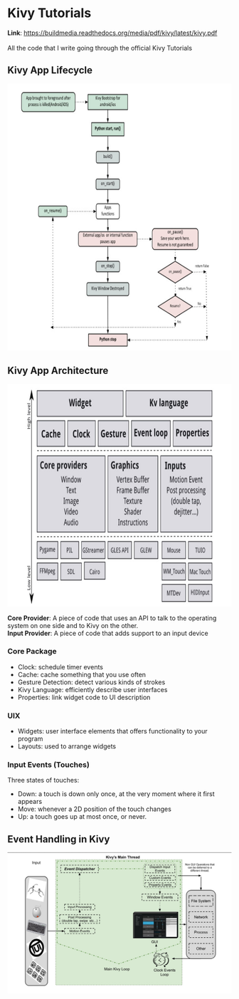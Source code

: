 # Kivy Tutorials
**Link**: https://buildmedia.readthedocs.org/media/pdf/kivy/latest/kivy.pdf
<br>
<br>
All the code that I write going through the official Kivy Tutorials

## Kivy App Lifecycle
<img src="kivy-basics/kivy-lifecycle.jpg" height=600px>

## Kivy App Architecture
<img src='kivy-basics/kivy-architecture.jpg' height=500px>
<br>

**Core Provider**:
A piece of code that uses an API to talk to the operating system on one side and to Kivy on the other.<br>
**Input Provider**:
A piece of code that adds support to an input device

### Core Package
  - Clock: schedule timer events
  - Cache: cache something that you use often
  - Gesture Detection: detect various kinds of strokes
  - Kivy Language: efficiently describe user interfaces
  - Properties: link widget code to UI description

### UIX
  - Widgets: user interface elements that offers functionality to your program
  - Layouts: used to arrange widgets

### Input Events (Touches)
Three states of touches:
  - Down: a touch is down only once, at the very moment where it first appears
  - Move: whenever a 2D position of the touch changes
  - Up: a touch goes up at most once, or never.

## Event Handling in Kivy
<img src="kivy-basics/event-handling.jpg">

